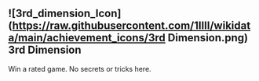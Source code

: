 ## ![3rd_dimension_Icon](https://raw.githubusercontent.com/1IlIl/wikidata/main/achievement_icons/3rd Dimension.png) 3rd Dimension





Win a rated game. No secrets or tricks here.

